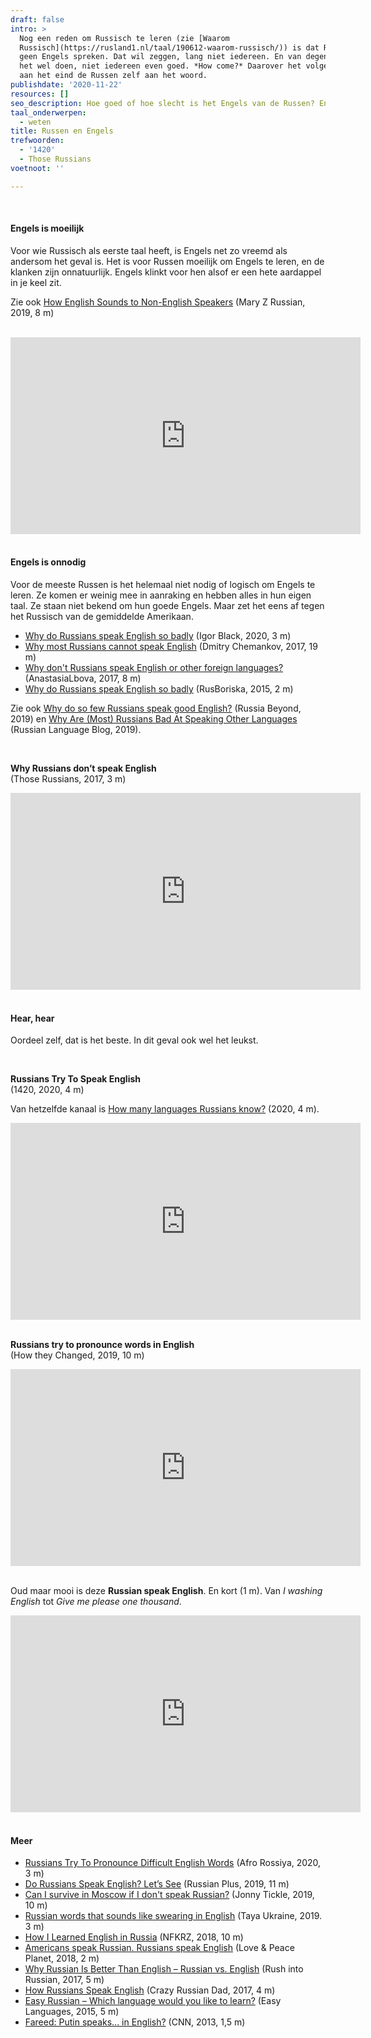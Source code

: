 ```yaml
---
draft: false
intro: >
  Nog een reden om Russisch te leren (zie [Waarom
  Russisch](https://rusland1.nl/taal/190612-waarom-russisch/)) is dat Russen
  geen Engels spreken. Dat wil zeggen, lang niet iedereen. En van degenen die
  het wel doen, niet iedereen even goed. *How come?* Daarover het volgende. Met
  aan het eind de Russen zelf aan het woord.
publishdate: '2020-11-22'
resources: []
seo_description: Hoe goed of hoe slecht is het Engels van de Russen? En waaraan ligt dat?
taal_onderwerpen:
  - weten
title: Russen en Engels
trefwoorden:
  - '1420'
  - Those Russians
voetnoot: ''

---
```


<br/>

#### Engels is moeilijk

Voor wie Russisch als eerste taal heeft, is Engels net zo vreemd als andersom het geval is. Het is voor Russen moeilijk om Engels te leren, en de klanken zijn onnatuurlijk. Engels klinkt voor hen alsof er een hete aardappel in je keel zit. 
<br/>

Zie ook [How English Sounds to Non-English Speakers](https://www.youtube.com/watch?v=uXrKWD3z2VY) (Mary Z Russian, 2019, 8 m)

<br/>

<iframe width="560" height="315" src="https://www.youtube.com/embed/-2LaVuvCj-I" frameborder="0" allow="accelerometer; autoplay; clipboard-write; encrypted-media; gyroscope; picture-in-picture" allowfullscreen></iframe>


<br/>

<br/>

#### Engels is onnodig

Voor de meeste Russen is het helemaal niet nodig of logisch om Engels te leren. Ze komen er weinig mee in aanraking en hebben alles in hun eigen taal. Ze staan niet bekend om hun goede Engels. Maar zet het eens af tegen het Russisch van de gemiddelde Amerikaan.

- [Why do Russians speak English so badly](https://youtu.be/NZ_U-HMfyp0) (Igor Black, 2020, 3 m)
- [Why most Russians cannot speak English](https://youtu.be/CndLabGSRik) (Dmitry Chemankov, 2017, 19 m) 
- [Why don't Russians speak English or other foreign languages?](https://www.youtube.com/watch?v=un3lCZ_RAc8) (AnastasiaLbova, 2017, 8 m)
- [Why do Russians speak English so badly](https://youtu.be/gZexJOe8d0Q) (RusBoriska, 2015, 2 m)


Zie ook [Why do so few Russians speak good English?](https://www.rbth.com/lifestyle/330073-why-russians-speak-english) (Russia Beyond, 2019) en [Why Are (Most) Russians Bad At Speaking Other Languages](https://blogs.transparent.com/russian/why-are-most-russians-bad-at-speaking-other-languages/) (Russian Language Blog, 2019).

 
<br/>


**Why Russians don’t speak English**<br/>
(Those Russians, 2017, 3 m)

  

<iframe width="560" height="315" src="https://www.youtube.com/embed/u-KxZsD5kPc" frameborder="0" allow="accelerometer; autoplay; encrypted-media; gyroscope; picture-in-picture" allowfullscreen></iframe>

 
<br/>
 
<br/>
 

#### Hear, hear

Oordeel zelf, dat is het beste. In dit geval ook wel het leukst.

<br/>

**Russians Try To Speak English**<br/>
(1420, 2020, 4 m)


Van hetzelfde kanaal is [How many languages Russians know?](https://youtu.be/cIKrCmY1Cdw) (2020, 4 m).


<iframe width="560" height="315" src="https://www.youtube.com/embed/V7yWAhHT1fQ" frameborder="0" allow="accelerometer; autoplay; clipboard-write; encrypted-media; gyroscope; picture-in-picture" allowfullscreen></iframe>


<br/>
 
<br/>
 

**Russians try to pronounce words in English**<br/>
(How they Changed, 2019, 10 m)

 

 <iframe width="560" height="315" src="https://www.youtube.com/embed/H0j_BjVd79E" frameborder="0" allow="accelerometer; autoplay; clipboard-write; encrypted-media; gyroscope; picture-in-picture" allowfullscreen></iframe>


<br/>
  
<br/>
 

Oud maar mooi is deze **Russian speak English**. En kort (1 m). Van *I washing English* tot *Give me please one thousand*.


 <iframe width="560" height="315" src="https://www.youtube.com/embed/2OKnDDzLQLk" frameborder="0" allow="accelerometer; autoplay; clipboard-write; encrypted-media; gyroscope; picture-in-picture" allowfullscreen></iframe>

<br/>

<br/>

#### Meer


- [Russians Try To Pronounce Difficult English Words](https://youtu.be/JXsQX406PN4) (Afro Rossiya, 2020, 3 m)
- [Do Russians Speak English? Let’s See](https://www.youtube.com/watch?v=oCJuIIuk-DI) (Russian Plus, 2019, 11 m) 
- [Can I survive in Moscow if I don't speak Russian?](https://youtu.be/mLv9q1oGfA8) (Jonny Tickle, 2019, 10 m)
- [Russian words that sounds like swearing in English](https://youtu.be/ftgbnuQsDv4) (Taya Ukraine, 2019. 3 m)
- [How I Learned English in Russia](https://youtu.be/yQssnRo3CLQ) (NFKRZ, 2018, 10 m)
- [Americans speak Russian. Russians speak English](https://youtu.be/3Sp30yK_dXw) (Love & Peace Planet, 2018, 2 m)
- [Why Russian Is Better Than English – Russian vs. English](https://youtu.be/4n1MLpAZO-4) (Rush into Russian, 2017, 5 m)
- [How Russians Speak English](https://www.youtube.com/watch?v=BbcBcmDmDUk) (Crazy Russian Dad, 2017, 4 m)
- [Easy Russian – Which language would you like to learn?](https://youtu.be/aU4rjIl5160) (Easy Languages, 2015, 5 m)
- [Fareed: Putin speaks... in English?](https://youtu.be/jrXf8Qn9pBI) (CNN, 2013, 1,5 m)



